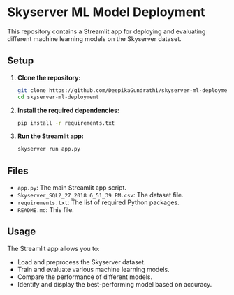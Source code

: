 # Skyserver ML Model Deployment

This repository contains a Streamlit app for deploying and evaluating different machine learning models on the Skyserver dataset.

## Setup

1. **Clone the repository:**

    ```sh
    git clone https://github.com/DeepikaGundrathi/skyserver-ml-deployment.git
    cd skyserver-ml-deployment
    ```

2. **Install the required dependencies:**

    ```sh
    pip install -r requirements.txt
    ```

3. **Run the Streamlit app:**

    ```sh
    skyserver run app.py
    ```

## Files

- `app.py`: The main Streamlit app script.
- `Skyserver_SQL2_27_2018 6_51_39 PM.csv`: The dataset file.
- `requirements.txt`: The list of required Python packages.
- `README.md`: This file.

## Usage

The Streamlit app allows you to:
- Load and preprocess the Skyserver dataset.
- Train and evaluate various machine learning models.
- Compare the performance of different models.
- Identify and display the best-performing model based on accuracy.

